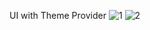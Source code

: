 UI with Theme Provider
![1](https://user-images.githubusercontent.com/124803980/217619949-b49fde38-0ba9-44b4-9326-69b002c9f57d.PNG)
![2](https://user-images.githubusercontent.com/124803980/217619955-cd7793c2-f415-4a3c-b929-4eb02599bbeb.PNG)
